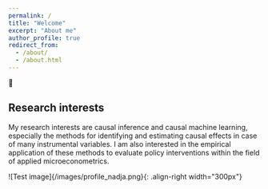 ```yaml
---
permalink: /
title: "Welcome"
excerpt: "About me"
author_profile: true
redirect_from: 
  - /about/
  - /about.html
---
```



:wave:

Research interests
------
My research interests are causal inference and causal machine learning, especially the methods for identifying and estimating causal effects in case of many instrumental variables. I am also interested in the empirical application of these methods to evaluate policy interventions within the field of applied microeconometrics.

![Test image]{/images/profile_nadja.png}{: .align-right width="300px"}
